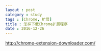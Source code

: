```yaml
---
layout : post
category : study
tags : [Chrome, 扩展]
title : 怎样下载Chrome扩展程序
date : 2016-12-26
---
```


http://chrome-extension-downloader.com/
